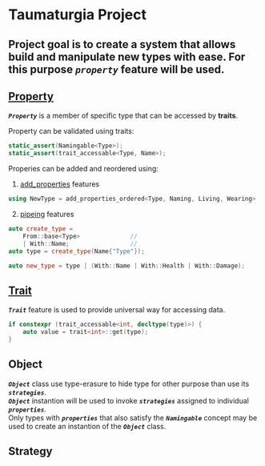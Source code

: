 # Taumaturgia Project

## Project goal is to create a system that allows build and manipulate new types with ease. For this purpose ***`property`*** feature will be used.

## [Property](Introduction/Property.md)

***`Property`*** is a member of specific type that can be accessed by **traits**.

Property can be validated using traits:

```cpp
static_assert(Namingable<Type>);
static_assert(trait_accessable<Type, Name>);
```

Properies can be added and reordered using:

1. [add_properties](Introduction/add_properties.md) features

```cpp
using NewType = add_properties_ordered<Type, Naming, Living, Wearing>
```

2. [pipeing](Introduction/Pipeing.md) features

```cpp
auto create_type =
    From::base<Type>              //
    | With::Name;                 //
auto type = create_type(Name{"Type"});
```

```cpp
auto new_type = type | (With::Name | With::Health | With::Damage);
```

## [Trait](Introduction/Traits.md)

***`Trait`*** feature is used to provide universal way for accessing data.

```cpp
if constexpr (trait_accessable<int, decltype(type)>) {
    auto value = trait<int>::get(type);
}
```

## Object

***`Object`*** class use type-erasure to hide type for other purpose than use its ***`strategies`***.
<br> ***`Object`*** instantion will be used to invoke ***`strategies`*** assigned to individual ***`properties`***.
<br> Only types with ***`properties`*** that also satisfy the ***`Namingable`*** concept may be used to create an instantion of the ***`Object`*** class.

## Strategy
